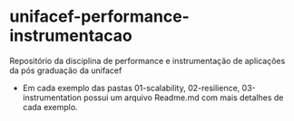 # unifacef-performance-instrumentacao
Repositório da disciplina de performance e instrumentação de aplicações da pós graduação da unifacef

* Em cada exemplo das pastas 01-scalability, 02-resilience, 03-instrumentation possui um arquivo Readme.md com mais detalhes de cada exemplo.